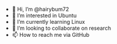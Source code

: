 - 👋 Hi, I’m @hairybum72
- 👀 I’m interested in Ubuntu
- 🌱 I’m currently learning Linux
- 💞️ I’m looking to collaborate on research
- 📫 How to reach me via GitHub

<!---
hairybum72/hairybum72 is a ✨ special ✨ repository because its `README.md` (this file) appears on your GitHub profile.
You can click the Preview link to take a look at your changes.
--->
